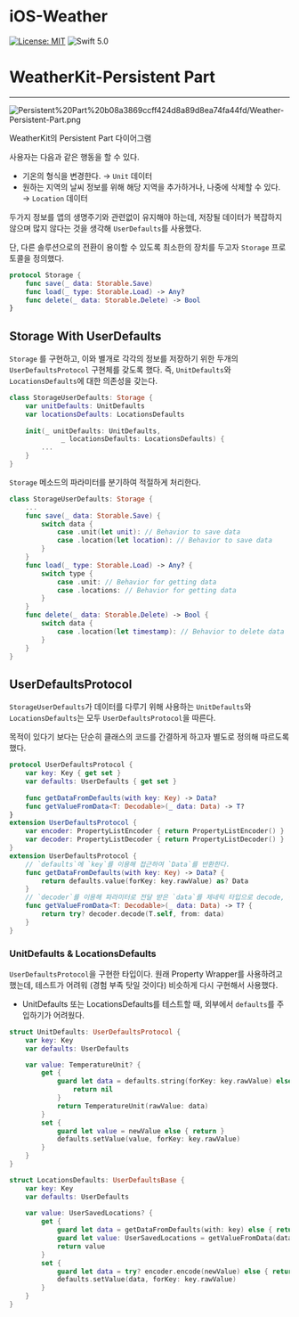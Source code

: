 # iOS-Weather

[![License: MIT](https://img.shields.io/badge/License-MIT-yellow.svg)](https://opensource.org/licenses/MIT)
<img src="https://img.shields.io/badge/Swift-5.0-orange.svg?style=flat" alt="Swift 5.0" />

# WeatherKit-Persistent Part

---

![Persistent%20Part%20b08a3869ccff424d8a89d8ea74fa44fd/Weather-Persistent-Part.png](Persistent%20Part%20b08a3869ccff424d8a89d8ea74fa44fd/Weather-Persistent-Part.png)

WeatherKit의 Persistent Part 다이어그램

사용자는 다음과 같은 행동을 할 수 있다.

- 기온의 형식을 변경한다. → `Unit` 데이터
- 원하는 지역의 날씨 정보를 위해 해당 지역을 추가하거나, 나중에 삭제할 수 있다.  → `Location` 데이터

두가지 정보를 앱의 생명주기와 관련없이 유지해야 하는데, 저장될 데이터가 복잡하지 않으며 많지 않다는 것을 생각해 `UserDefaults`를 사용했다.

단, 다른 솔루션으로의 전환이 용이할 수 있도록 최소한의 장치를 두고자 `Storage` 프로토콜을 정의했다.

```swift
protocol Storage {
    func save(_ data: Storable.Save)
    func load(_ type: Storable.Load) -> Any?
    func delete(_ data: Storable.Delete) -> Bool
}
```

## Storage With UserDefaults

`Storage` 를 구현하고, 이와 별개로 각각의 정보를 저장하기 위한 두개의`UserDefaultsProtocol` 구현체를 갖도록 했다. 즉, `UnitDefaults`와 `LocationsDefaults`에 대한 의존성을 갖는다. 

```swift
class StorageUserDefaults: Storage {
    var unitDefaults: UnitDefaults
    var locationsDefaults: LocationsDefaults
    
    init(_ unitDefaults: UnitDefaults, 
             _ locationsDefaults: LocationsDefaults) {
        ...
    }
}
```

`Storage` 메소드의 파라미터를 분기하여 적절하게 처리한다.

```swift
class StorageUserDefaults: Storage {
    ...
    func save(_ data: Storable.Save) {
        switch data {
            case .unit(let unit): // Behavior to save data
            case .location(let location): // Behavior to save data
        }
    }
    func load(_ type: Storable.Load) -> Any? {
        switch type {
            case .unit: // Behavior for getting data
            case .locations: // Behavior for getting data
        }
    }
    func delete(_ data: Storable.Delete) -> Bool {
        switch data {
            case .location(let timestamp): // Behavior to delete data
        }
    }
}
```

## UserDefaultsProtocol

`StorageUserDefaults`가 데이터를 다루기 위해 사용하는 `UnitDefaults`와 `LocationsDefaults`는 모두 `UserDefaultsProtocol`을 따른다.

목적이 있다기 보다는 단순히 클래스의 코드를 간결하게 하고자 별도로 정의해 따르도록 했다. 

```swift
protocol UserDefaultsProtocol {
    var key: Key { get set }
    var defaults: UserDefaults { get set }
    
    func getDataFromDefaults(with key: Key) -> Data?
    func getValueFromData<T: Decodable>(_ data: Data) -> T?
}
extension UserDefaultsProtocol {
    var encoder: PropertyListEncoder { return PropertyListEncoder() }
    var decoder: PropertyListDecoder { return PropertyListDecoder() }
}
extension UserDefaultsProtocol {
    // `defaults`에 `key`를 이용해 접근하여 `Data`를 반환한다.
    func getDataFromDefaults(with key: Key) -> Data? {
        return defaults.value(forKey: key.rawValue) as? Data
    }
    // `decoder`를 이용해 파라미터로 전달 받은 `data`를 제네릭 타입으로 decode, 반환한다.
    func getValueFromData<T: Decodable>(_ data: Data) -> T? {
        return try? decoder.decode(T.self, from: data)
    } 
}
```

### UnitDefaults & LocationsDefaults

`UserDefaultsProtocol`을 구현한 타입이다. 원래 Property Wrapper를 사용하려고 했는데, 테스트가 어려워 (경험 부족 탓일 것이다) 비슷하게 다시 구현해서 사용했다. 

- UnitDefaults 또는 LocationsDefaults를 테스트할 때, 외부에서 `defaults`를 주입하기가 어려웠다.

```swift
struct UnitDefaults: UserDefaultsProtocol {
    var key: Key
    var defaults: UserDefaults

    var value: TemperatureUnit? {
        get {
            guard let data = defaults.string(forKey: key.rawValue) else {
                return nil
            }
            return TemperatureUnit(rawValue: data)
        }
        set {
            guard let value = newValue else { return }
            defaults.setValue(value, forKey: key.rawValue)
        }
    }
}

struct LocationsDefaults: UserDefaultsBase {
    var key: Key
    var defaults: UserDefaults
    
    var value: UserSavedLocations? {
        get {
            guard let data = getDataFromDefaults(with: key) else { return nil }
            guard let value: UserSavedLocations = getValueFromData(data) else { return nil }
            return value
        }
        set {
            guard let data = try? encoder.encode(newValue) else { return }
            defaults.setValue(data, forKey: key.rawValue)
        }
    }
}
```
